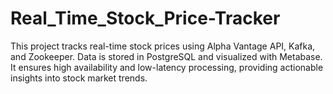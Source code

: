 # Real_Time_Stock_Price-Tracker
This project tracks real-time stock prices using Alpha Vantage API, Kafka, and Zookeeper. Data is stored in PostgreSQL and visualized with Metabase. It ensures high availability and low-latency processing, providing actionable insights into stock market trends.
